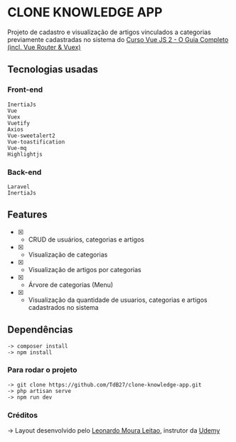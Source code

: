 # CLONE KNOWLEDGE APP

Projeto de cadastro e visualização de artigos vinculados a categorias previamente cadastradas no sistema do [Curso Vue JS 2 - O Guia Completo (incl. Vue Router & Vuex)](https://www.udemy.com/course/vue-js-completo/)

## Tecnologias usadas

### Front-end

```
InertiaJs
Vue
Vuex
Vuetify
Axios
Vue-sweetalert2
Vue-toastification
Vue-mq
Highlightjs
```

### Back-end

```
Laravel
InertiaJs
```

## Features

-   [x] -   CRUD de usuários, categorias e artigos
-   [x] -   Visualização de categorias
-   [x] -   Visualização de artigos por categorias
-   [x] -   Árvore de categorias (Menu)
-   [x] -   Visualização da quantidade de usuarios, categorias e artigos cadastrados no sistema

## Dependências

```
-> composer install
-> npm install
```

### Para rodar o projeto

```
-> git clone https://github.com/TdB27/clone-knowledge-app.git
-> php artisan serve
-> npm run dev
```

### Créditos

-> Layout desenvolvido pelo [Leonardo Moura Leitao](https://www.udemy.com/user/leonardomouraleitao/), instrutor da [Udemy](https://www.udemy.com/)
